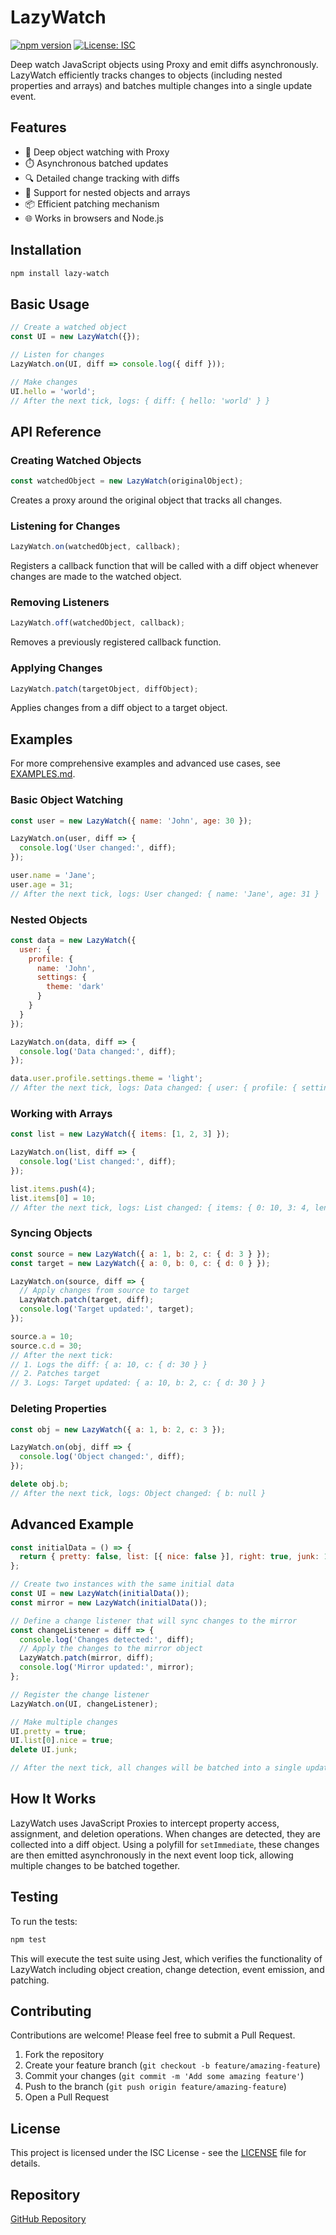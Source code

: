 # LazyWatch

[![npm version](https://img.shields.io/npm/v/lazy-watch.svg)](https://www.npmjs.com/package/lazy-watch)
[![License: ISC](https://img.shields.io/badge/License-ISC-blue.svg)](https://opensource.org/licenses/ISC)

Deep watch JavaScript objects using Proxy and emit diffs asynchronously. LazyWatch efficiently tracks changes to objects (including nested properties and arrays) and batches multiple changes into a single update event.

## Features

- 🔄 Deep object watching with Proxy
- ⏱️ Asynchronous batched updates
- 🔍 Detailed change tracking with diffs
- 🧩 Support for nested objects and arrays
- 📦 Efficient patching mechanism
- 🌐 Works in browsers and Node.js

## Installation

```bash
npm install lazy-watch
```

## Basic Usage

```js
// Create a watched object
const UI = new LazyWatch({});

// Listen for changes
LazyWatch.on(UI, diff => console.log({ diff }));

// Make changes
UI.hello = 'world';
// After the next tick, logs: { diff: { hello: 'world' } }
```

## API Reference

### Creating Watched Objects

```js
const watchedObject = new LazyWatch(originalObject);
```

Creates a proxy around the original object that tracks all changes.

### Listening for Changes

```js
LazyWatch.on(watchedObject, callback);
```

Registers a callback function that will be called with a diff object whenever changes are made to the watched object.

### Removing Listeners

```js
LazyWatch.off(watchedObject, callback);
```

Removes a previously registered callback function.

### Applying Changes

```js
LazyWatch.patch(targetObject, diffObject);
```

Applies changes from a diff object to a target object.

## Examples

For more comprehensive examples and advanced use cases, see [EXAMPLES.md](EXAMPLES.md).

### Basic Object Watching

```js
const user = new LazyWatch({ name: 'John', age: 30 });

LazyWatch.on(user, diff => {
  console.log('User changed:', diff);
});

user.name = 'Jane';
user.age = 31;
// After the next tick, logs: User changed: { name: 'Jane', age: 31 }
```

### Nested Objects

```js
const data = new LazyWatch({
  user: {
    profile: {
      name: 'John',
      settings: {
        theme: 'dark'
      }
    }
  }
});

LazyWatch.on(data, diff => {
  console.log('Data changed:', diff);
});

data.user.profile.settings.theme = 'light';
// After the next tick, logs: Data changed: { user: { profile: { settings: { theme: 'light' } } } }
```

### Working with Arrays

```js
const list = new LazyWatch({ items: [1, 2, 3] });

LazyWatch.on(list, diff => {
  console.log('List changed:', diff);
});

list.items.push(4);
list.items[0] = 10;
// After the next tick, logs: List changed: { items: { 0: 10, 3: 4, length: 4 } }
```

### Syncing Objects

```js
const source = new LazyWatch({ a: 1, b: 2, c: { d: 3 } });
const target = new LazyWatch({ a: 0, b: 0, c: { d: 0 } });

LazyWatch.on(source, diff => {
  // Apply changes from source to target
  LazyWatch.patch(target, diff);
  console.log('Target updated:', target);
});

source.a = 10;
source.c.d = 30;
// After the next tick:
// 1. Logs the diff: { a: 10, c: { d: 30 } }
// 2. Patches target
// 3. Logs: Target updated: { a: 10, b: 2, c: { d: 30 } }
```

### Deleting Properties

```js
const obj = new LazyWatch({ a: 1, b: 2, c: 3 });

LazyWatch.on(obj, diff => {
  console.log('Object changed:', diff);
});

delete obj.b;
// After the next tick, logs: Object changed: { b: null }
```

## Advanced Example

```js
const initialData = () => {
  return { pretty: false, list: [{ nice: false }], right: true, junk: 123 };
};

// Create two instances with the same initial data
const UI = new LazyWatch(initialData());
const mirror = new LazyWatch(initialData());

// Define a change listener that will sync changes to the mirror
const changeListener = diff => {
  console.log('Changes detected:', diff);
  // Apply the changes to the mirror object
  LazyWatch.patch(mirror, diff);
  console.log('Mirror updated:', mirror);
};

// Register the change listener
LazyWatch.on(UI, changeListener);

// Make multiple changes
UI.pretty = true;
UI.list[0].nice = true;
delete UI.junk;

// After the next tick, all changes will be batched into a single update
```

## How It Works

LazyWatch uses JavaScript Proxies to intercept property access, assignment, and deletion operations. When changes are detected, they are collected into a diff object. Using a polyfill for `setImmediate`, these changes are then emitted asynchronously in the next event loop tick, allowing multiple changes to be batched together.

## Testing

To run the tests:

```bash
npm test
```

This will execute the test suite using Jest, which verifies the functionality of LazyWatch including object creation, change detection, event emission, and patching.

## Contributing

Contributions are welcome! Please feel free to submit a Pull Request.

1. Fork the repository
2. Create your feature branch (`git checkout -b feature/amazing-feature`)
3. Commit your changes (`git commit -m 'Add some amazing feature'`)
4. Push to the branch (`git push origin feature/amazing-feature`)
5. Open a Pull Request

## License

This project is licensed under the ISC License - see the [LICENSE](LICENSE) file for details.

## Repository

[GitHub Repository](https://github.com/luffs/lazy-watch)
